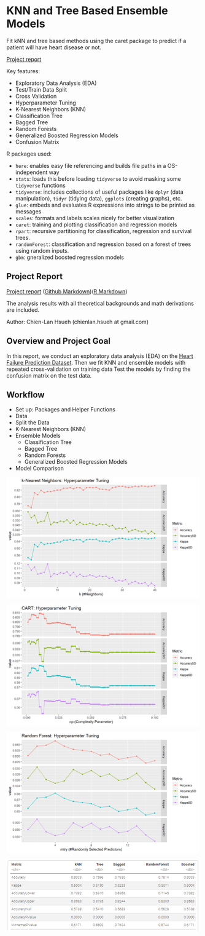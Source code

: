 # KNN and Tree Based Ensemble Models

Fit kNN and tree based methods using the caret package to predict if a patient will have  heart disease or not.

[Project report](https://rpubs.com/clh2021/1119989)

Key features:

- Exploratory Data Analysis (EDA)
- Test/Train Data Split
- Cross Validation
- Hyperparameter Tuning
- K-Nearest Neighbors (KNN)
- Classification Tree
- Bagged Tree
- Random Forests
- Generalized Boosted Regression Models
- Confusion Matrix

R packages used:

- `here`: enables easy file referencing and builds file paths in a OS-independent way
- `stats`: loads this before loading `tidyverse` to avoid masking some `tidyverse` functions
- `tidyverse`: includes collections of useful packages like `dplyr` (data manipulation), `tidyr` (tidying data),  `ggplots` (creating graphs), etc.
- `glue`: embeds and evaluates R expressions into strings to be printed as messages
- `scales`: formats and labels scales nicely for better visualization
- `caret`: training and plotting classification and regression models
- `rpart`: recursive partitioning for classification, regression and survival trees. 
- `randomForest`: classification and regression based on a forest of trees using random inputs.
- `gbm`: gneralized boosted regression models

## Project Report

[Project report](https://rpubs.com/clh2021/1119989) ([Github Markdown](./KNN_Ensemble.md))([R Markdown](./KNN_Ensemble.Rmd))

The analysis results with all theoretical backgrounds and math derivations are included.

Author: Chien-Lan Hsueh (chienlan.hsueh at gmail.com)

## Overview and Project Goal

In this report, we conduct an exploratory data analysis (EDA) on the [Heart Failure Prediction Dataset](https://www.kaggle.com/datasets/fedesoriano/heart-failure-prediction). Then we fit KNN and ensemble models with repeated cross-validation on training data Test the models by finding the confusion matrix on the test data.

## Workflow

- Set up: Packages and Helper Functions
- Data
- Split the Data
- K-Nearest Neighbors (KNN)
- Ensemble Models
  - Classification Tree
  - Bagged Tree
  - Random Forests
  - Generalized Boosted Regression Models
- Model Comparison  

![](./images/image1.png)

![](./images/image2.png)

![](./images/image3.png)

![](./images/image4.png)